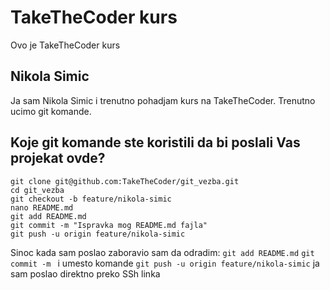 # TakeTheCoder kurs
Ovo je TakeTheCoder kurs
## Nikola Simic
Ja sam Nikola Simic i trenutno pohadjam kurs na TakeTheCoder.
Trenutno ucimo git komande.

## Koje git komande ste koristili da bi poslali Vas projekat ovde?
```
git clone git@github.com:TakeTheCoder/git_vezba.git
cd git_vezba
git checkout -b feature/nikola-simic
nano README.md
git add README.md
git commit -m "Ispravka mog README.md fajla"
git push -u origin feature/nikola-simic

```
Sinoc kada sam poslao zaboravio sam da odradim:
`git add README.md`
`git commit -m `
i umesto komande
`git push -u origin feature/nikola-simic`
ja sam poslao direktno preko SSh linka
